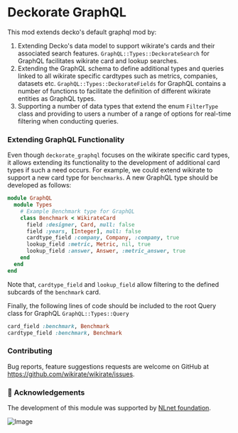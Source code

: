 <!--
# @title README - mod: deckorate_graphql
-->

# Deckorate GraphQL

This mod extends decko's default graphql mod by:

1. Extending Decko's data model to support wikirate's cards and their associated search
   features. `GraphQL::Types::DeckorateSearch` for GraphQL facilitates wikirate card and lookup searches.
2. Extending the GraphQL schema to define additional types and queries linked to all wikirate specific cardtypes such as
   metrics, companies, datasets etc. `GraphQL::Types::DeckorateFields` for GraphQL contains a number of functions to
   facilitate the definition of different wikirate entities as GraphQL types.
3. Supporting a number of data types that extend the enum `FilterType` class and providing to users a number of
   a range of options for real-time filtering when conducting queries.

### Extending GraphQL Functionality

Even though `deckorate_graphql` focuses on the wikirate specific card types, it allows extending its functionality to
the development of additional card types if such a need occurs. For example, we could extend wikirate to support a new
card type for `benchmarks`. A new GraphQL type should be developed as follows:

```ruby
module GraphQL
  module Types
    # Example Benchmark type for GraphQL
    class Benchmark < WikirateCard
      field :designer, Card, null: false
      field :years, [Integer], null: false
      cardtype_field :company, Company, :company, true
      lookup_field :metric, Metric, nil, true
      lookup_field :answer, Answer, :metric_answer, true
    end
  end
end
```

Note that, `cardtype_field` and `lookup_field` allow filtering to the defined subcards of the `benchmark` card.

Finally, the following lines of code should be included to the root Query class for GraphQL `GraphQL::Types::Query`

```ruby
card_field :benchmark, Benchmark
cardtype_field :benchmark, Benchmark
```

### Contributing

Bug reports, feature suggestions requests are welcome on GitHub at https://github.com/wikirate/wikirate/issues.

### 🎉 Acknowledgements

The development of this module was supported by [NLnet foundation](https://nlnet.nl/).

![Image](https://nlnet.nl/logo/banner-160x60.png)
